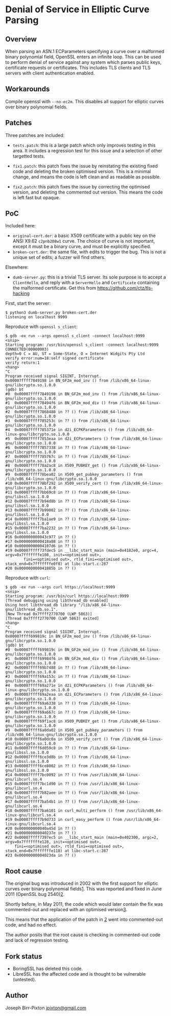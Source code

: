 Denial of Service in Elliptic Curve Parsing
===========================================

Overview
--------
When parsing an ASN.1 ECParameters specifying a curve over a
malformed binary polynomial field, OpenSSL enters an infinite
loop.  This can be used to perform denial of service against
any system which parses public keys, certificate requests or
certificates.  This includes TLS clients and TLS servers with
client authentication enabled.

Workarounds
-----------
Compile openssl with `--no-ec2m`.  This disables all support
for elliptic curves over binary polynomial fields.

Patches
-------
Three patches are included:

- `tests.patch`: this is a large patch which only improves testing
  in this area. It includes a regression test for this issue and
  a selection of other targetted tests.

- `fix1.patch`: this patch fixes the issue by reinstating the
  existing fixed code and deleting the broken optimised version.
  This is a minimal change, and means the code is left clean
  and as readable as possible.

- `fix2.patch`: this patch fixes the issue by correcting the
  optimised version, and deleting the commented out version.
  This means the code is left fast but opaque.

PoC
---

Included here:

- `original-cert.der`: a basic X509 certificate with a public
  key on the ANSI X9.62 `c2pnb208w1` curve.  The choice of curve
  is not important, except it must be a binary curve, and must
  be explicitly specified.
- `broken-cert.der`: the same file, with edits to trigger the bug.
  This is not a unique set of edits; a fuzzer will find others.

Elsewhere:

- `dumb-server.py`: this is a trivial TLS server.  Its sole purpose
  is to accept a `ClientHello`, and reply with a `ServerHello` and
  `Certificate` containing the malformed certificate.  Get this from
  https://github.com/ctz/tls-hacking

First, start the server:

    $ python3 dumb-server.py broken-cert.der
    listening on localhost 9999

Reproduce with `openssl s_client`:

    $ gdb -ex run --args openssl s_client -connect localhost:9999
    <snip>
    Starting program: /usr/bin/openssl s_client -connect localhost:9999
    CONNECTED(00000003)
    depth=0 C = AU, ST = Some-State, O = Internet Widgits Pty Ltd
    verify error:num=18:self signed certificate
    verify return:1
    <hang>
    ^C
    Program received signal SIGINT, Interrupt.
    0x00007ffff7849198 in BN_GF2m_mod_inv () from /lib/x86_64-linux-gnu/libcrypto.so.1.0.0
    (gdb) bt
    #0  0x00007ffff7849198 in BN_GF2m_mod_inv () from /lib/x86_64-linux-gnu/libcrypto.so.1.0.0
    #1  0x00007ffff78494f6 in BN_GF2m_mod_div () from /lib/x86_64-linux-gnu/libcrypto.so.1.0.0
    #2  0x00007ffff7868488 in ?? () from /lib/x86_64-linux-gnu/libcrypto.so.1.0.0
    #3  0x00007ffff785253c in ?? () from /lib/x86_64-linux-gnu/libcrypto.so.1.0.0
    #4  0x00007ffff785371e in d2i_ECPKParameters () from /lib/x86_64-linux-gnu/libcrypto.so.1.0.0
    #5  0x00007ffff7853eaa in d2i_ECParameters () from /lib/x86_64-linux-gnu/libcrypto.so.1.0.0
    #6  0x00007ffff7857338 in ?? () from /lib/x86_64-linux-gnu/libcrypto.so.1.0.0
    #7  0x00007ffff785767c in ?? () from /lib/x86_64-linux-gnu/libcrypto.so.1.0.0
    #8  0x00007ffff78a2ac8 in X509_PUBKEY_get () from /lib/x86_64-linux-gnu/libcrypto.so.1.0.0
    #9  0x00007ffff78bea02 in X509_get_pubkey_parameters () from /lib/x86_64-linux-gnu/libcrypto.so.1.0.0
    #10 0x00007ffff78bf292 in X509_verify_cert () from /lib/x86_64-linux-gnu/libcrypto.so.1.0.0
    #11 0x00007ffff7bb69c8 in ?? () from /lib/x86_64-linux-gnu/libssl.so.1.0.0
    #12 0x00007ffff7b94d8b in ?? () from /lib/x86_64-linux-gnu/libssl.so.1.0.0
    #13 0x00007ffff7b99002 in ?? () from /lib/x86_64-linux-gnu/libssl.so.1.0.0
    #14 0x00007ffff7ba1ae9 in ?? () from /lib/x86_64-linux-gnu/libssl.so.1.0.0
    #15 0x00007ffff7ba2232 in ?? () from /lib/x86_64-linux-gnu/libssl.so.1.0.0
    #16 0x000000000043c977 in ?? ()
    #17 0x0000000000418a88 in ?? ()
    #18 0x00000000004187d6 in ?? ()
    #19 0x00007ffff73fdec5 in __libc_start_main (main=0x4182e0, argc=4, argv=0x7fffffffe108, init=<optimised out>, 
            fini=<optimised out>, rtld_fini=<optimised out>, stack_end=0x7fffffffe0f8) at libc-start.c:287
    #20 0x000000000041885b in ?? ()

Reproduce with `curl`:

    $ gdb -ex run --args curl https://localhost:9999
    <snip>
    Starting program: /usr/bin/curl https://localhost:9999
    [Thread debugging using libthread_db enabled]
    Using host libthread_db library "/lib/x86_64-linux-gnu/libthread_db.so.1".
    [New Thread 0x7ffff2770700 (LWP 5863)]
    [Thread 0x7ffff2770700 (LWP 5863) exited]
    <hang>
    ^C
    Program received signal SIGINT, Interrupt.
    0x00007ffff699819c in BN_GF2m_mod_inv () from /lib/x86_64-linux-gnu/libcrypto.so.1.0.0
    (gdb) bt
    #0  0x00007ffff699819c in BN_GF2m_mod_inv () from /lib/x86_64-linux-gnu/libcrypto.so.1.0.0
    #1  0x00007ffff69984f6 in BN_GF2m_mod_div () from /lib/x86_64-linux-gnu/libcrypto.so.1.0.0
    #2  0x00007ffff69b7488 in ?? () from /lib/x86_64-linux-gnu/libcrypto.so.1.0.0
    #3  0x00007ffff69a153c in ?? () from /lib/x86_64-linux-gnu/libcrypto.so.1.0.0
    #4  0x00007ffff69a271e in d2i_ECPKParameters () from /lib/x86_64-linux-gnu/libcrypto.so.1.0.0
    #5  0x00007ffff69a2eaa in d2i_ECParameters () from /lib/x86_64-linux-gnu/libcrypto.so.1.0.0
    #6  0x00007ffff69a6338 in ?? () from /lib/x86_64-linux-gnu/libcrypto.so.1.0.0
    #7  0x00007ffff69a667c in ?? () from /lib/x86_64-linux-gnu/libcrypto.so.1.0.0
    #8  0x00007ffff69f1ac8 in X509_PUBKEY_get () from /lib/x86_64-linux-gnu/libcrypto.so.1.0.0
    #9  0x00007ffff6a0da02 in X509_get_pubkey_parameters () from /lib/x86_64-linux-gnu/libcrypto.so.1.0.0
    #10 0x00007ffff6a0dc0a in X509_verify_cert () from /lib/x86_64-linux-gnu/libcrypto.so.1.0.0
    #11 0x00007ffff6d059c8 in ?? () from /lib/x86_64-linux-gnu/libssl.so.1.0.0
    #12 0x00007ffff6ce3d8b in ?? () from /lib/x86_64-linux-gnu/libssl.so.1.0.0
    #13 0x00007ffff6ce8002 in ?? () from /lib/x86_64-linux-gnu/libssl.so.1.0.0
    #14 0x00007ffff7bc0092 in ?? () from /usr/lib/x86_64-linux-gnu/libcurl.so.4
    #15 0x00007ffff7bc1d90 in ?? () from /usr/lib/x86_64-linux-gnu/libcurl.so.4
    #16 0x00007ffff7b82aee in ?? () from /usr/lib/x86_64-linux-gnu/libcurl.so.4
    #17 0x00007ffff7ba54b1 in ?? () from /usr/lib/x86_64-linux-gnu/libcurl.so.4
    #18 0x00007ffff7ba6101 in curl_multi_perform () from /usr/lib/x86_64-linux-gnu/libcurl.so.4
    #19 0x00007ffff7b9d733 in curl_easy_perform () from /usr/lib/x86_64-linux-gnu/libcurl.so.4
    #20 0x000000000040a45d in ?? ()
    #21 0x000000000040237e in ?? ()
    #22 0x00007ffff7397ec5 in __libc_start_main (main=0x402300, argc=2, argv=0x7fffffffe128, init=<optimised out>, 
        fini=<optimised out>, rtld_fini=<optimised out>, stack_end=0x7fffffffe118) at libc-start.c:287
    #23 0x00000000004023da in ?? ()

Root cause
----------
The original bug was introduced in 2002 with the first support
for elliptic curves over binary polynomial fields[1].  This was
reported and fixed in June 2011 (OpenSSL bug 2540)[2].

Shortly before, in May 2011, the code which would later contain
the fix was commented-out and replaced with an optimised version[3].

This means that the application of the patch in [2] went into
commented-out code, and had no effect.

The author posits that the root cause is checking in commented-out
code and lack of regression testing.

[1]: 1dc920c8de5b7109727a21163843feecdf06a8cf
[2]: 8038e7e44c6060398f0793e3e16db0ad1ee95b9d
[3]: 034688ec4d0e3d350dc0ee9602552f92e8889fc0

Fork status
-----------

- BoringSSL has deleted this code.
- LibreSSL has the affected code and is thought to be vulnerable (untested).

Author
------
Joseph Birr-Pixton <jpixton@gmail.com>
